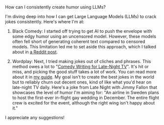 How can I consistently create humor using LLMs?

I'm diving deep into how I can get Large Language Models (LLMs) to crack jokes consistently. Here's where I'm at:

1. Black Comedy: I started off trying to get AI to push the envelope with some edgy humor using an uncensored model. However, these models often fell short of generating coherent text compared to censored models. This limitation led me to set aside this approach, which I talked about in [a Reddit post](https://old.reddit.com/r/PromptEngineering/comments/1c3e85q/seeking_an_uncensored_capable_language_model_for/).

1. Wordplay: Next, I tried making jokes out of cliches and phrases. This method owes a lot to "[Comedy Writing for Late-Night TV](https://www.goodreads.com/en/book/show/22350931)". It's hit or miss, and picking the good stuff takes a lot of work. You can read more about it in [my guide](https://github.com/8ta4/gag/blob/dc2d14dd05a0c0c200afcc6fbced38fc176f99b6/README.md). My goal isn't to create the best jokes in the world but to reliably churn out decent ones, kind of like what you'd hear on late-night TV daily. Here's a joke from Late Night with Jimmy Fallon that showcases the level of humor I'm aiming for: "An airline in Sweden plans to host the first-ever in-flight gay wedding in December. The entire flight crew is excited for the event, although the right wing isn't happy about it."

I appreciate any suggestions!
